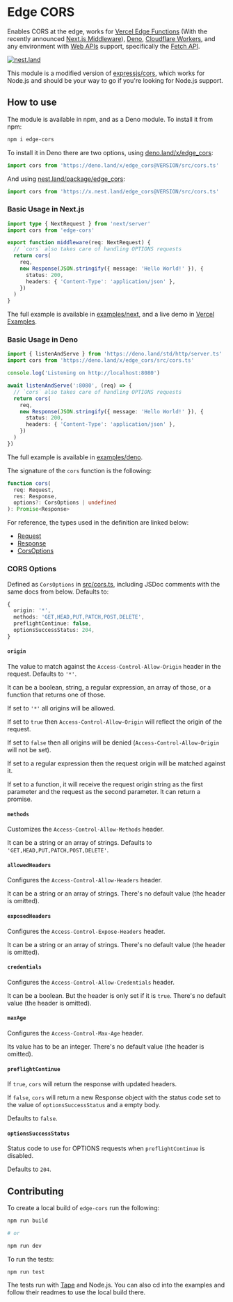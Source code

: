 # Edge CORS

Enables CORS at the edge, works for [Vercel Edge Functions](https://vercel.com/features/edge-functions) (With the recently announced [Next.js Middleware](https://nextjs.org/blog/next-12#introducing-middleware)), [Deno](https://deno.com/), [Cloudflare Workers](https://developers.cloudflare.com/), and any environment with [Web APIs](https://developer.mozilla.org/en-US/docs/Web/API) support, specifically the [Fetch API](https://developer.mozilla.org/en-US/docs/Web/API/Fetch_API).

[![nest.land](https://nest.land/badge.svg)](https://nest.land/package/<your-module-name>)

This module is a modified version of [expressjs/cors](https://github.com/expressjs/cors), which works for Node.js and should be your way to go if you're looking for Node.js support.

## How to use

The module is available in npm, and as a Deno module. To install it from npm:

```bash
npm i edge-cors
```

To install it in Deno there are two options, using [deno.land/x/edge_cors](https://deno.land/x/edge_cors):

```ts
import cors from 'https://deno.land/x/edge_cors@VERSION/src/cors.ts'
```

And using [nest.land/package/edge_cors](https://nest.land/package/edge_cors):

```ts
import cors from 'https://x.nest.land/edge_cors@VERSION/src/cors.ts'
```

### Basic Usage in Next.js

```ts
import type { NextRequest } from 'next/server'
import cors from 'edge-cors'

export function middleware(req: NextRequest) {
  // `cors` also takes care of handling OPTIONS requests
  return cors(
    req,
    new Response(JSON.stringify({ message: 'Hello World!' }), {
      status: 200,
      headers: { 'Content-Type': 'application/json' },
    })
  )
}
```

The full example is available in [examples/next](examples/next), and a live demo in [Vercel Examples](https://github.com/vercel/examples/tree/main/edge-functions/cors).

### Basic Usage in Deno

```ts
import { listenAndServe } from 'https://deno.land/std/http/server.ts'
import cors from 'https://deno.land/x/edge_cors/src/cors.ts'

console.log('Listening on http://localhost:8080')

await listenAndServe(':8080', (req) => {
  // `cors` also takes care of handling OPTIONS requests
  return cors(
    req,
    new Response(JSON.stringify({ message: 'Hello World!' }), {
      status: 200,
      headers: { 'Content-Type': 'application/json' },
    })
  )
})
```

The full example is available in [examples/deno](examples/deno).

The signature of the `cors` function is the following:

```ts
function cors(
  req: Request,
  res: Response,
  options?: CorsOptions | undefined
): Promise<Response>
```

For reference, the types used in the definition are linked below:

- [Request](https://developer.mozilla.org/en-US/docs/Web/API/Request)
- [Response](https://developer.mozilla.org/en-US/docs/Web/API/Response)
- [CorsOptions](#cors-options)

### CORS Options

Defined as `CorsOptions` in [src/cors.ts](src/cors.ts), including JSDoc comments with the same docs from below. Defaults to:

```ts
{
  origin: '*',
  methods: 'GET,HEAD,PUT,PATCH,POST,DELETE',
  preflightContinue: false,
  optionsSuccessStatus: 204,
}
```

#### `origin`

The value to match against the `Access-Control-Allow-Origin`
header in the request. Defaults to `'*'`.

It can be a boolean, string, a regular expression, an array of those, or
a function that returns one of those.

If set to `'*'` all origins will be allowed.

If set to `true` then `Access-Control-Allow-Origin` will
reflect the origin of the request.

If set to `false` then all origins will be denied (`Access-Control-Allow-Origin`
will not be set).

If set to a regular expression then the request origin will be matched
against it.

If set to a function, it will receive the request origin string as the first
parameter and the request as the second parameter. It can return a promise.

#### `methods`

Customizes the `Access-Control-Allow-Methods` header.

It can be a string or an array of strings. Defaults to `'GET,HEAD,PUT,PATCH,POST,DELETE'`.

#### `allowedHeaders`

Configures the `Access-Control-Allow-Headers` header.

It can be a string or an array of strings.
There's no default value (the header is omitted).

#### `exposedHeaders`

Configures the `Access-Control-Expose-Headers` header.

It can be a string or an array of strings.
There's no default value (the header is omitted).

#### `credentials`

Configures the `Access-Control-Allow-Credentials` header.

It can be a boolean. But the header is only set if it is `true`.
There's no default value (the header is omitted).

#### `maxAge`

Configures the `Access-Control-Max-Age` header.

Its value has to be an integer.
There's no default value (the header is omitted).

#### `preflightContinue`

If `true`, `cors` will return the response with updated headers.

If `false`, `cors` will return a new Response object with the status
code set to the value of `optionsSuccessStatus` and a empty body.

Defaults to `false`.

#### `optionsSuccessStatus`

Status code to use for OPTIONS requests when `preflightContinue` is disabled.

Defaults to `204`.

## Contributing

To create a local build of `edge-cors` run the following:

```bash
npm run build

# or

npm run dev
```

To run the tests:

```
npm run test
```

The tests run with [Tape](https://github.com/substack/tape) and Node.js. You can also cd into the examples and follow their readmes to use the local build there.
